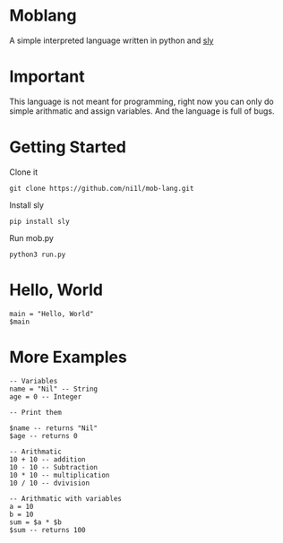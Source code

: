 # Moblang
A simple interpreted language written in python and [sly](https://sly.readthedocs.io/en/latest/sly.html)

# Important 
This language is not meant for programming, right now you can only do simple arithmatic and assign variables. And the language is full of bugs.

# Getting Started

Clone it 
```git
git clone https://github.com/ni1l/mob-lang.git
```

Install sly
```shell
pip install sly
```

Run mob.py
```shell
python3 run.py 
```

# Hello, World

```
main = "Hello, World"
$main
```

# More Examples
```
-- Variables
name = "Nil" -- String
age = 0 -- Integer

-- Print them 

$name -- returns "Nil" 
$age -- returns 0 

-- Arithmatic
10 + 10 -- addition
10 - 10 -- Subtraction
10 * 10 -- multiplication
10 / 10 -- dvivision 

-- Arithmatic with variables
a = 10
b = 10
sum = $a * $b 
$sum -- returns 100
```

